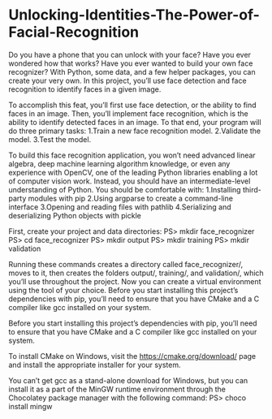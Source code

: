 ﻿# Unlocking-Identities-The-Power-of-Facial-Recognition

Do you have a phone that you can unlock with your face? Have you ever wondered how that works? Have you ever wanted to build your own face recognizer? With Python, some data, and a few helper packages, you can create your very own. In this project, you’ll use face detection and face recognition to identify faces in a given image.

To accomplish this feat, you’ll first use face detection, or the ability to find faces in an image. Then, you’ll implement face recognition, which is the ability to identify detected faces in an image. To that end, your program will do three primary tasks:
1.Train a new face recognition model.
2.Validate the model.
3.Test the model.

To build this face recognition application, you won’t need advanced linear algebra, deep machine learning algorithm knowledge, or even any experience with OpenCV, one of the leading Python libraries enabling a lot of computer vision work.
Instead, you should have an intermediate-level understanding of Python. You should be comfortable with:
1.Installing third-party modules with pip
2.Using argparse to create a command-line interface
3.Opening and reading files with pathlib
4.Serializing and deserializing Python objects with pickle

First, create your project and data directories:
PS> mkdir face_recognizer
PS> cd face_recognizer
PS> mkdir output
PS> mkdir training
PS> mkdir validation

Running these commands creates a directory called face_recognizer/, moves to it, then creates the folders output/, training/, and validation/, which you’ll use throughout the project. Now you can create a virtual environment using the tool of your choice.
Before you start installing this project’s dependencies with pip, you’ll need to ensure that you have CMake and a C compiler like gcc installed on your system.

Before you start installing this project’s dependencies with pip, you’ll need to ensure that you have CMake and a C compiler like gcc installed on your system.

To install CMake on Windows, visit the https://cmake.org/download/ page and install the appropriate installer for your system.

You can’t get gcc as a stand-alone download for Windows, but you can install it as a part of the MinGW runtime environment through the Chocolatey package manager with the following command:
PS> choco install mingw













